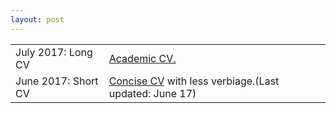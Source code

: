 ```yaml
---
layout: post
---
```


<?php include_once("analyticstracking.php") ?>

<table class="table table-hover">
<tr>
  <td class='col-md-3'>July 2017: Long CV</td>
  <td><a href="/downloads/cv/resume.pdf">Academic CV.</a></td>
</tr>
<tr>
  <td class='col-md-3'>June 2017: Short CV</td>
  <td>  <a href="/downloads/cv/concise_cv.pdf">Concise CV</a> with less verbiage.(Last updated: June 17)</td>
</tr>
</table>
